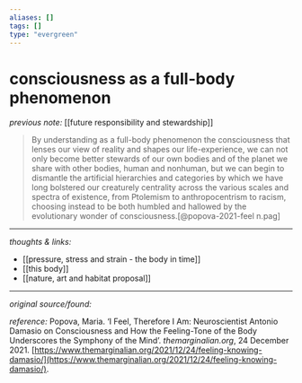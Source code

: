 ```yaml
---
aliases: []
tags: []
type: "evergreen"
---
```


# consciousness as a full-body phenomenon

_previous note:_ [[future responsibility and stewardship]]

> By understanding as a full-body phenomenon the consciousness that lenses our view of reality and shapes our life-experience, we can not only become better stewards of our own bodies and of the planet we share with other bodies, human and nonhuman, but we can begin to dismantle the artificial hierarchies and categories by which we have long bolstered our creaturely centrality across the various scales and spectra of existence, from Ptolemism to anthropocentrism to racism, choosing instead to be both humbled and hallowed by the evolutionary wonder of consciousness.[@popova-2021-feel n.pag]


---

_thoughts & links:_

- [[pressure, stress and strain - the body in time]]
- [[this body]]
- [[nature, art and habitat proposal]]


---

_original source/found:_ 

_reference:_ Popova, Maria. ‘I Feel, Therefore I Am: Neuroscientist Antonio Damasio on Consciousness and How the Feeling-Tone of the Body Underscores the Symphony of the Mind’. _themarginalian.org_, 24 December 2021. [https://www.themarginalian.org/2021/12/24/feeling-knowing-damasio/](https://www.themarginalian.org/2021/12/24/feeling-knowing-damasio/).
